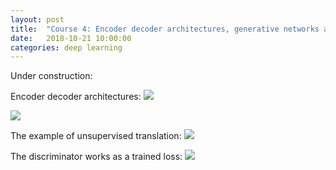 ```yaml
---
layout: post
title:  "Course 4: Encoder decoder architectures, generative networks and adversarial training!"
date:   2018-10-21 10:00:00
categories: deep learning
---
```


Under construction:

Encoder decoder architectures:
<img src="{{ site.url }}/img/encoderdecoder.png" >

<img src="{{ site.url }}/img/advtraining.png" >

The example of unsupervised translation:
<img src="{{ site.url }}/img/unsupervisedtranslation.png" >

The discriminator works as a trained loss:
<img src="{{ site.url }}/img/trainedloss.png" >
